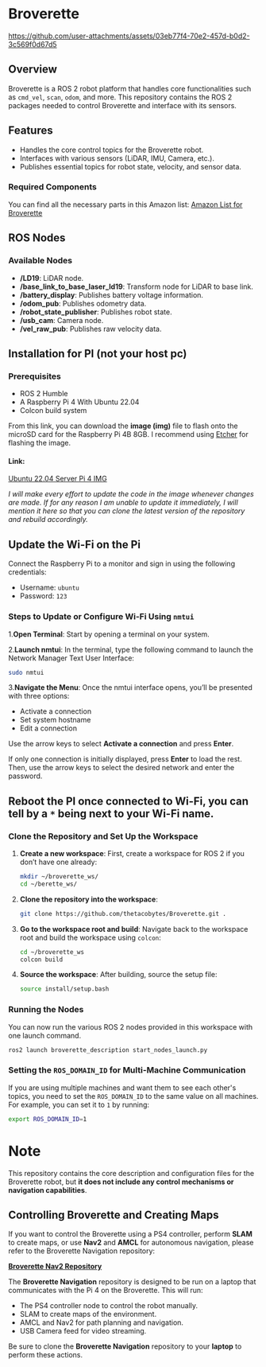 # Broverette


https://github.com/user-attachments/assets/03eb77f4-70e2-457d-b0d2-3c569f0d67d5



## Overview
Broverette is a ROS 2 robot platform that handles core functionalities such as `cmd_vel`, `scan`, `odom`, and more. This repository contains the ROS 2 packages needed to control Broverette and interface with its sensors.

## Features
- Handles the core control topics for the Broverette robot.
- Interfaces with various sensors (LiDAR, IMU, Camera, etc.).
- Publishes essential topics for robot state, velocity, and sensor data.

### Required Components
You can find all the necessary parts in this Amazon list:
[Amazon List for Broverette](https://www.amazon.com/hz/wishlist/ls/1HPBW0ZJIIN79?ref_=wl_share)


## ROS Nodes
### Available Nodes
- **/LD19**: LiDAR node.
- **/base_link_to_base_laser_ld19**: Transform node for LiDAR to base link.
- **/battery_display**: Publishes battery voltage information.
- **/odom_pub**: Publishes odometry data.
- **/robot_state_publisher**: Publishes robot state.
- **/usb_cam**: Camera node.
- **/vel_raw_pub**: Publishes raw velocity data.

## Installation for PI (not your host pc)
### Prerequisites
- ROS 2 Humble
- A Raspberry Pi 4 With Ubuntu 22.04
- Colcon build system
  
From this link, you can download the **image (img)** file to flash onto the microSD card for the Raspberry Pi 4B 8GB. I recommend using [Etcher](https://etcher.balena.io/) for flashing the image.

#### **Link**:
[Ubuntu 22.04 Server Pi 4 IMG](https://drive.google.com/drive/folders/1WxypJMW6T0hi-66JYA1BB3ZOif5wu8fc?usp=sharing)

*I will make every effort to update the code in the image whenever changes are made. If for any reason I am unable to update it immediately, I will mention it here so that you can clone the latest version of the repository and rebuild accordingly.*

## Update the Wi-Fi on the Pi
Connect the Raspberry Pi to a monitor and sign in using the following credentials:

- Username: `ubuntu`
- Password: `123`

### Steps to Update or Configure Wi-Fi Using `nmtui`
   1.**Open Terminal**: Start by opening a terminal on your system.
   
   2.**Launch nmtui**: In the terminal, type the following command to launch the Network Manager Text User Interface:
```bash
sudo nmtui
```
   3.**Navigate the Menu**: Once the nmtui interface opens, you’ll be presented with three options:
- Activate a connection
- Set system hostname
- Edit a connection

Use the arrow keys to select **Activate a connection** and press **Enter**.

If only one connection is initially displayed, press **Enter** to load the rest. Then, use the arrow keys to select the desired network and enter the password.
## Reboot the PI once connected to Wi-Fi, you can tell by a `*` being next to your Wi-Fi name.

### Clone the Repository and Set Up the Workspace

1. **Create a new workspace**:
   First, create a workspace for ROS 2 if you don’t have one already:
   ```bash
   mkdir ~/broverette_ws/
   cd ~/berette_ws/
   ```
2. **Clone the repository into the workspace**:
   ```bash
   git clone https://github.com/thetacobytes/Broverette.git .
   ```
3. **Go to the workspace root and build**:
   Navigate back to the workspace root and build the workspace using `colcon`:
   ```bash
   cd ~/broverette_ws
   colcon build
   ```
4. **Source the workspace**:
   After building, source the setup file:
   ```bash
   source install/setup.bash
   ```
### Running the Nodes
You can now run the various ROS 2 nodes provided in this workspace with one launch command.
   ```bash
   ros2 launch broverette_description start_nodes_launch.py
  ```
### Setting the `ROS_DOMAIN_ID` for Multi-Machine Communication
If you are using multiple machines and want them to see each other's topics, you need to set the `ROS_DOMAIN_ID` to the same value on all machines. For example, you can set it to `1` by running:
   ```bash
   export ROS_DOMAIN_ID=1
   ```
# Note

This repository contains the core description and configuration files for the Broverette robot, but **it does not include any control mechanisms or navigation capabilities**.

## Controlling Broverette and Creating Maps

If you want to control the Broverette using a PS4 controller, perform **SLAM** to create maps, or use **Nav2** and **AMCL** for autonomous navigation, please refer to the Broverette Navigation repository:

[**Broverette Nav2 Repository**](https://github.com/TheTacoBytes/Broverette_Nav2)

The **Broverette Navigation** repository is designed to be run on a laptop that communicates with the Pi 4 on the Broverette. This will run:

- The PS4 controller node to control the robot manually.
- SLAM to create maps of the environment.
- AMCL and Nav2 for path planning and navigation.
- USB Camera feed for video streaming.

Be sure to clone the **Broverette Navigation** repository to your **laptop** to perform these actions.
